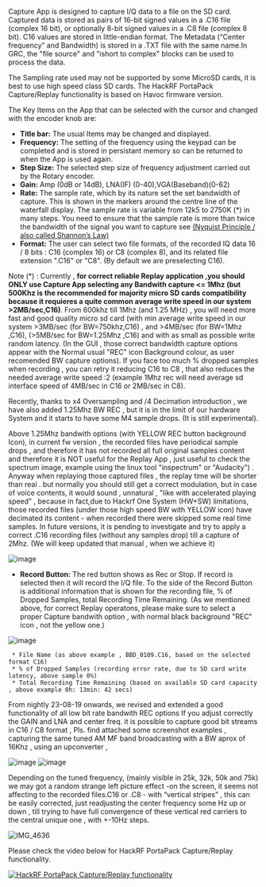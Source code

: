 Capture App is designed to capture I/Q data to a file on the SD card. Captured data is stored as pairs of 16-bit signed values in a .C16 file (complex 16 bit), or optionally 8-bit signed values in a .C8 file (complex 8 bit). C16 values are stored in little-endian format. The Metadata (“Center frequency” and Bandwidth) is stored in a .TXT file with the same name.In GRC, the "file source" and "ishort to complex" blocks can be used to process the data.

The Sampling rate used may not be supported by some MicroSD cards, it is best to use high speed class SD cards. The HackRF PortaPack Capture/Replay functionality is  based on Havoc firmware version.

The Key Items on the App that can be selected with the cursor and changed with the encoder knob are:

* **Title bar:** The usual Items may be changed and displayed.
* **Frequency:** The setting of the frequency using the keypad can be completed and is stored in persistant memory so can be returned to when the App is used again.
* **Step Size:** The selected step size of frequency adjustment carried out by the Rotary encoder. 
* **Gain:**  Amp  (0dB or 14dB), LNA(IF) (0-40),VGA(Baseband)(0-62)
* **Rate:** The sample rate, which by its nature set the set bandwidth of capture. This is shown in the markers around the centre line of the waterfall display. The sample rate is variable from 12k5 to 2750K (*)  in many steps. You need to ensure that the sample rate is more than twice the bandwidth of the signal  you want to capture see [(Nyquist Principle / also called Shannon’s Law)  ](https://en.wikipedia.org/wiki/Nyquist%E2%80%93Shannon_sampling_theorem)
* **Format:** The user can select two file formats, of the recorded IQ data 16 / 8 bits :  C16 (complex 16)  or C8 (complex 8), and its related file extension ".C16" or "C8".   (By default we are preselecting C16).

Note (*)  : Currently , **for correct reliable Replay application ,you should ONLY use Capture App selecting any Bandwith capture <= 1Mhz  (but 500Khz is the recommended for majority micro SD cards compatibility because it requieres a quite common average write speed in our system >2MB/sec,C16)**. From 600khz till 1Mhz (and 1.25 MHz) , you will need more fast and good quality micro sd card (with min average write speed in our system >3MB/sec (for BW=750khz,C16)  , and >4MB/sec (for BW=1Mhz ,C16), (>5MB/sec for BW=1.25Mhz ,C16) and with as small as possible write random latency. (In the GUI , those correct bandwidth capture options appear with the Normal usual "REC" icon Background colour, as user recomended BW capture options). If you face too much % dropped samples when recording , you can retry it reducing C16 to C8 , that also reduces the needed average write speed :2 (example 1Mhz rec will need average sd interface speed of 4MB/sec in C16 or 2MB/sec in C8).

Recently, thanks to x4 Oversampling and /4 Decimation introduction , we have also added 1.25Mhz BW REC , but it is in the limit of our hardware System and it starts to have some M4 sample drops. (It is still experimental). 

Above 1.25Mhz bandwith options (with YELLOW REC button background Icon), in current fw version , the recorded files have periodical sample drops  , and therefore it has not recorded all full original samples content and therefore it is NOT useful for the Replay App , just useful to check the spectrum image, example using the linux tool "inspectrum" or "Audacity") . Anyway when replaying those captured files , the replay time will be shorter than real . but normally you should still get a correct  modulation, but in case of voice contents, it would sound , unnatural , "like with accelerated playing speed" , because in fact,due to Hackrf One System (HW+SW) limitations, those  recorded files (under those high speed BW with YELLOW icon) have decimated its  content - when recorded there were skipped some real time samples. 
In future versions, it is pending to investigate and try to apply a correct .C16 recording files (without any samples drop) till a capture of 2Mhz. (We will keep updated that manual , when we achieve it) 

![image](https://user-images.githubusercontent.com/86470699/162581344-446a1a0b-325e-4bb6-a451-f47ecc91d8e3.png)




* **Record Button:** The red button shows as Rec or Stop. If record is selected then it will record the I/Q file. To the side of the Record Button is additional information that is shown for the recording file, % of Dropped Samples, total Recording Time Remaining. (As we mentioned above, for correct Replay operatons, please make sure to select a proper Capture bandwith option  , with normal black background "REC" icon , not the yellow one.)

![image](https://github.com/eried/portapack-mayhem/assets/86470699/f92f0133-5a9b-48ba-8980-024c343d6f21)

  
     * File Name (as above example , BBD_0109.C16, based on the selected format C16)
     * % of Dropped Samples (recording error rate, due to SD card write latency, above sample 0%)
     * Total Recording Time Remaining (based on available SD card capacity , above example 0h: 13min: 42 secs)

From nightly 23-08-19 onwards, we revised and  extended a good functionality of  all low bit rate bandwith REC options 
If you adjust correctly the GAIN and LNA  and center freq. it is possible to capture good bit streams in C16 / C8 format , 
Pls. find attached some screenshot examples , capturing the same tuned AM MF band broadcasting with a BW aprox of 16Khz , using an upconverter ,

![image](https://github.com/eried/portapack-mayhem/assets/86470699/3c9c851f-a311-4411-a2a3-09920ce34797)
![image](https://github.com/eried/portapack-mayhem/assets/86470699/d4aa10f5-1155-4924-a35b-c44dd12dc8bc)

Depending on the tuned frequency, (mainly visible in 25k, 32k, 50k and 75k)  we may got a random strange left picture effect -on the screen, it seems not affecting to the recorded files.C16 or .C8 -   with “vertical stripes” , this can be easily corrected, just readjusting the center frequency  some Hz up or down ,  till trying to have full convergence of these vertical red carriers to the central unique one , with +-10Hz steps.

![IMG_4636](https://github.com/eried/portapack-mayhem/assets/86470699/d11b4380-7654-4812-a431-790d14ff6fad)


Please check the video below for HackRF PortaPack Capture/Replay functionality.

  [![HackRF PortaPack Capture/Replay functionality](http://img.youtube.com/vi/Pe30Jvyhmzk/0.jpg)](http://www.youtube.com/watch?v=Pe30Jvyhmzk "HackRF PortaPack Capture/Replay functionality")